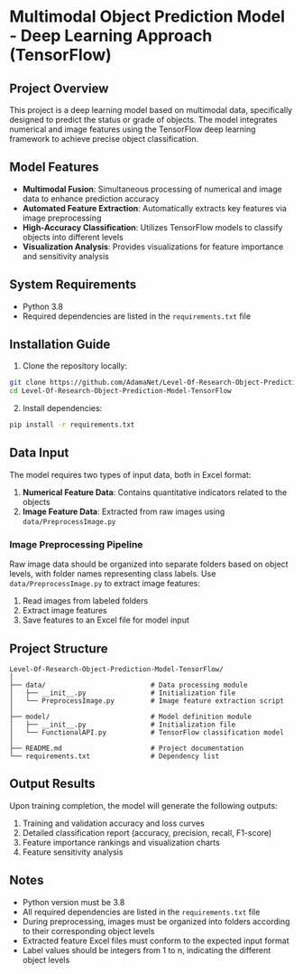 # Multimodal Object Prediction Model - Deep Learning Approach (TensorFlow)

## Project Overview

This project is a deep learning model based on multimodal data, specifically designed to predict the status or grade of objects. The model integrates numerical and image features using the TensorFlow deep learning framework to achieve precise object classification.

## Model Features

- **Multimodal Fusion**: Simultaneous processing of numerical and image data to enhance prediction accuracy
- **Automated Feature Extraction**: Automatically extracts key features via image preprocessing
- **High-Accuracy Classification**: Utilizes TensorFlow models to classify objects into different levels
- **Visualization Analysis**: Provides visualizations for feature importance and sensitivity analysis

## System Requirements

- Python 3.8
- Required dependencies are listed in the `requirements.txt` file

## Installation Guide

1. Clone the repository locally:

```bash
git clone https://github.com/AdamaNet/Level-Of-Research-Object-Prediction-Model-TensorFlow.git
cd Level-Of-Research-Object-Prediction-Model-TensorFlow
```

2. Install dependencies:

```bash
pip install -r requirements.txt
```

## Data Input

The model requires two types of input data, both in Excel format:

1. **Numerical Feature Data**: Contains quantitative indicators related to the objects
2. **Image Feature Data**: Extracted from raw images using `data/PreprocessImage.py`

### Image Preprocessing Pipeline

Raw image data should be organized into separate folders based on object levels, with folder names representing class labels. Use `data/PreprocessImage.py` to extract image features:

1. Read images from labeled folders
2. Extract image features
3. Save features to an Excel file for model input

## Project Structure

```
Level-Of-Research-Object-Prediction-Model-TensorFlow/
│
├── data/                          # Data processing module
│   ├── __init__.py                # Initialization file
│   └── PreprocessImage.py         # Image feature extraction script
│
├── model/                         # Model definition module
│   ├── __init__.py                # Initialization file
│   └── FunctionalAPI.py           # TensorFlow classification model
│
├── README.md                      # Project documentation
└── requirements.txt               # Dependency list
```

## Output Results

Upon training completion, the model will generate the following outputs:

1. Training and validation accuracy and loss curves
2. Detailed classification report (accuracy, precision, recall, F1-score)
3. Feature importance rankings and visualization charts
4. Feature sensitivity analysis

## Notes

- Python version must be 3.8
- All required dependencies are listed in the `requirements.txt` file
- During preprocessing, images must be organized into folders according to their corresponding object levels
- Extracted feature Excel files must conform to the expected input format
- Label values should be integers from 1 to n, indicating the different object levels
